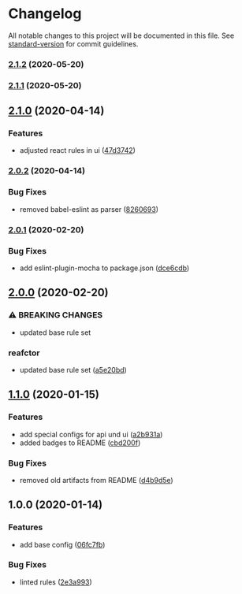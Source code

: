 # Changelog

All notable changes to this project will be documented in this file. See [standard-version](https://github.com/conventional-changelog/standard-version) for commit guidelines.

### [2.1.2](https://github.com/we-io/eslint-config-we-io/compare/v2.1.1...v2.1.2) (2020-05-20)

### [2.1.1](https://github.com/we-io/eslint-config-we-io/compare/v2.1.0...v2.1.1) (2020-05-20)

## [2.1.0](https://github.com/we-io/eslint-config-we-io/compare/v2.0.2...v2.1.0) (2020-04-14)


### Features

* adjusted react rules in ui ([47d3742](https://github.com/we-io/eslint-config-we-io/commit/47d37425d0b8da6eabecae1b623ec28aaf185607))

### [2.0.2](https://github.com/we-io/eslint-config-we-io/compare/v2.0.1...v2.0.2) (2020-04-14)


### Bug Fixes

* removed babel-eslint as parser ([8260693](https://github.com/we-io/eslint-config-we-io/commit/82606931dd37c26d6bde219f3be40749728a793e))

### [2.0.1](https://github.com/we-io/eslint-config-we-io/compare/v2.0.0...v2.0.1) (2020-02-20)


### Bug Fixes

* add eslint-plugin-mocha to package.json ([dce6cdb](https://github.com/we-io/eslint-config-we-io/commit/dce6cdb0fdc5ac43d5d1f53a5caf6ec002c4f1d8))

## [2.0.0](https://github.com/we-io/eslint-config-we-io/compare/v1.1.0...v2.0.0) (2020-02-20)


### ⚠ BREAKING CHANGES

* updated base rule set

### reafctor

* updated base rule set ([a5e20bd](https://github.com/we-io/eslint-config-we-io/commit/a5e20bd1b94dad508ce1f2f132fd9f4031ba116b))

## [1.1.0](https://github.com/we-io/eslint-config-we-io/compare/v1.0.0...v1.1.0) (2020-01-15)


### Features

* add special configs for api und ui ([a2b931a](https://github.com/we-io/eslint-config-we-io/commit/a2b931a33dee1258d1399f4e404058d13101d001))
* added badges to README ([cbd200f](https://github.com/we-io/eslint-config-we-io/commit/cbd200f35a4f46a003e16d383799ae0d92dca084))


### Bug Fixes

* removed old artifacts from README ([d4b9d5e](https://github.com/we-io/eslint-config-we-io/commit/d4b9d5ecde531adb676c869ccaf7e5aaf20da2a0))

## 1.0.0 (2020-01-14)


### Features

* add base config ([06fc7fb](https://github.com/we-io/eslint-config-we-io/commit/06fc7fb6cf2753a172e190ed41f13b8cc1f06bac))


### Bug Fixes

* linted rules ([2e3a993](https://github.com/we-io/eslint-config-we-io/commit/2e3a993fa99fe9bafc58333d1bf0c76c7ab752fd))
